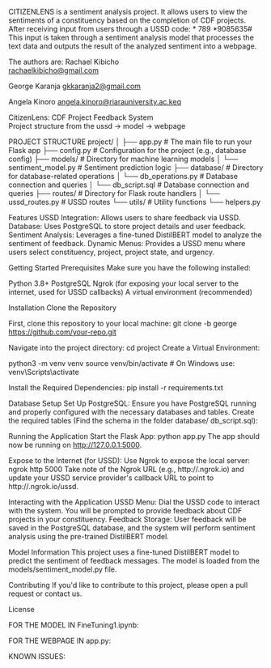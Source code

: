 CITIZENLENS is a sentiment analysis project. It allows users to view the sentiments of a constituency based on the completion of CDF projects. After receiving input from users through a USSD code: * 789 *9085635#
This input is taken through a sentiment analysis model that processes the text data and outputs the result of the analyzed sentiment into a webpage. 

The authors are: 
Rachael Kibicho   
rachaelkibicho@gmail.com 

George Karanja
gkkaranja2@gmail.com

Angela Kinoro
angela.kinoro@riarauniversity.ac.keq

CitizenLens: CDF Project Feedback System   
Project structure from the ussd ->  model -> webpage

PROJECT STRUCTURE 
project/
│
├── app.py                  # The main file to run your Flask app
├── config.py               # Configuration for the project (e.g., database config)
├── models/                 # Directory for machine learning models
│   └── sentiment_model.py   # Sentiment prediction logic
├── database/               # Directory for database-related operations
│   └── db_operations.py     # Database connection and queries
│   └── db_script.sql     # Database connection and queries
├── routes/                 # Directory for Flask route handlers
│   └── ussd_routes.py       # USSD routes
└── utils/                  # Utility functions
    └── helpers.py   
    
Features
USSD Integration: Allows users to share feedback via USSD.
Database: Uses PostgreSQL to store project details and user feedback.
Sentiment Analysis: Leverages a fine-tuned DistilBERT model to analyze the sentiment of feedback.
Dynamic Menus: Provides a USSD menu where users select constituency, project, project state, and urgency.

Getting Started
Prerequisites
Make sure you have the following installed:

Python 3.8+
PostgreSQL
Ngrok (for exposing your local server to the internet, used for USSD callbacks)
A virtual environment (recommended)


Installation
Clone the Repository

First, clone this repository to your local machine: git clone -b george https://github.com/your-repo.git

Navigate into the project directory: cd project
Create a Virtual Environment:

python3 -m venv venv
source venv/bin/activate    # On Windows use: venv\Scripts\activate

Install the Required Dependencies: pip install -r requirements.txt


Database Setup
Set Up PostgreSQL: Ensure you have PostgreSQL running and properly configured with the necessary databases and tables. 
Create the required tables (Find the schema in the folder database/ db_script.sql):

Running the Application
Start the Flask App: python app.py
The app should now be running on http://127.0.0.1:5000.

Expose to the Internet (for USSD):
Use Ngrok to expose the local server: ngrok http 5000
Take note of the Ngrok URL (e.g., http://<ngrok-id>.ngrok.io) and update your USSD service provider's callback URL to point to http://<ngrok-id>.ngrok.io/ussd.

Interacting with the Application
USSD Menu: Dial the USSD code to interact with the system. You will be prompted to provide feedback about CDF projects in your constituency.
Feedback Storage: User feedback will be saved in the PostgreSQL database, and the system will perform sentiment analysis using the pre-trained DistilBERT model.

Model Information
This project uses a fine-tuned DistilBERT model to predict the sentiment of feedback messages. The model is loaded from the models/sentiment_model.py file.

Contributing
If you'd like to contribute to this project, please open a pull request or contact us.

License



FOR THE MODEL IN FineTuning1.ipynb:

FOR THE WEBPAGE IN app.py: 


KNOWN ISSUES: 


